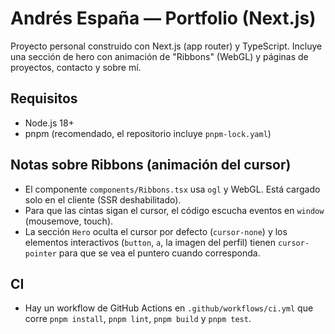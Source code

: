 # Andrés España — Portfolio (Next.js)

Proyecto personal construido con Next.js (app router) y TypeScript. Incluye una sección de hero con animación de "Ribbons" (WebGL) y páginas de proyectos, contacto y sobre mí.

## Requisitos
- Node.js 18+
- pnpm (recomendado, el repositorio incluye `pnpm-lock.yaml`)

## Notas sobre Ribbons (animación del cursor)
- El componente `components/Ribbons.tsx` usa `ogl` y WebGL. Está cargado solo en el cliente (SSR deshabilitado).
- Para que las cintas sigan el cursor, el código escucha eventos en `window` (mousemove, touch).
- La sección `Hero` oculta el cursor por defecto (`cursor-none`) y los elementos interactivos (`button`, `a`, la imagen del perfil) tienen `cursor-pointer` para que se vea el puntero cuando corresponda.

## CI
- Hay un workflow de GitHub Actions en `.github/workflows/ci.yml` que corre `pnpm install`, `pnpm lint`, `pnpm build` y `pnpm test`.
